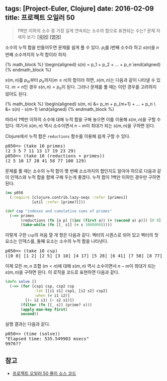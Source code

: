 tags: [Project-Euler, Clojure]
date: 2016-02-09
title: 프로젝트 오일러 50
---
> 1백만 이하의 소수 중 가장 길게 연속되는 소수의 합으로 표현되는 수는?
> 문제 자세히 보기: [[국어]](http://euler.synap.co.kr/prob_detail.php?id=50) [[영어]](https://projecteuler.net/problem=50)

소수의 누적 합을 만들어두면 문제를 쉽게 풀 수 있다. $p_i$를 $i$번째 소수라 하고 $s(n)$을 $n$번째 소수까지의 누적 합이라 하자.

{% math_block %}
\begin{aligned}
s(n) = p_1 + p_2 + ... + p_n
\end{aligned}
{% endmath_block %}
<!--more-->

$s(m, n)$를 $p_m$부터 $p_n$까지($m \le n$)의 합이라 하면, $s(m, n)$는 다음과 같이 나타낼 수 있다. $m=n$인 경우 $s(n, n) = p_n$이 된다. 그러나 문제를 풀 때는 이런 경우를 고려하지 않아도 된다.

{% math_block %}
\begin{aligned}
s(m, n) &= p_m + p_{m+1} + ... + p_n \\
        &= s(n) - s(m-1)
\end{aligned}
{% endmath_block %}

따라서 1백만 이하의 소수에 대해 누적 합을 구해 놓으면 이를 이용해 $s(m, n)$을 구할 수 있다. 여기서 $s(m, n)$ 역시 소수이면서 $n-m$이 최대가 되는 $s(m, n)$을 구하면 된다.

Clojure에서 누적 합은 `reductions` 함수를 이용해 쉽게 구할 수 있다.

<pre class="console">
p050=> (take 10 primes)
(2 3 5 7 11 13 17 19 23 29)
p050=> (take 10 (reductions + primes))
(2 5 10 17 28 41 58 77 100 129)
</pre>

문제를 풀 때는 소수의 누적 합이 몇 번째 소소까지의 합인지도 알아야 하므로 다음과 같이 인덱스와 누적 합을 함께 구해 두는게 좋겠다. 누적 합이 1백만 이하인 경우만 구하면 된다.

```clojure
(ns p050
  (:require [clojure.contrib.lazy-seqs :refer [primes]]
            [util :refer [prime?]]))

(def csp "indexes and cumulative sums of primes"
  (->> primes
       (reductions (fn [a p] [(inc (first a)) (+ (second a) p)]) [0 0])
       (take-while (fn [[_ s]] (< s 1000000)))))
```

이렇게 구한 `csp`의 처음 열 개 항은 다음과 같다. 벡터의 시퀀스로 되어 있고 벡터의 첫 요소는 인덱스를, 둘째 요소는 소수의 누적 합을 나타낸다.

<pre class="console">
p050=> (take 10 csp)
([0 0] [1 2] [2 5] [3 10] [4 17] [5 28] [6 41] [7 58] [8 77] [9 100])
</pre>

이제 모든 $m, n$ 조합 ($m<n$)에 대해 $s(m, n)$ 역시 소수이면서 $n-m$이 최대가 되는 $s(m, n)$을 구하면 된다. 이 로직을 코드로 표현하면 다음과 같다.

```clojure
(defn solve []
  (->> (for [csp1 csp, csp2 csp
             :let [[i1 s1] csp1, [i2 s2] csp2]
             :when (< i1 i2)]
         [(- i2 i1) (- s2 s1)])
       (filter (fn [[_ s]] (prime? s)))
       (apply max-key first)
       second))
```

실행 결과는 다음과 같다.

<pre class="console">
p050=> (time (solve))
"Elapsed time: 535.549903 msecs"
9976??
</pre>


## 참고
* [프로젝트 오일러 50 풀이 소스 코드](https://github.com/ntalbs/euler/blob/master/src/p050.clj)
